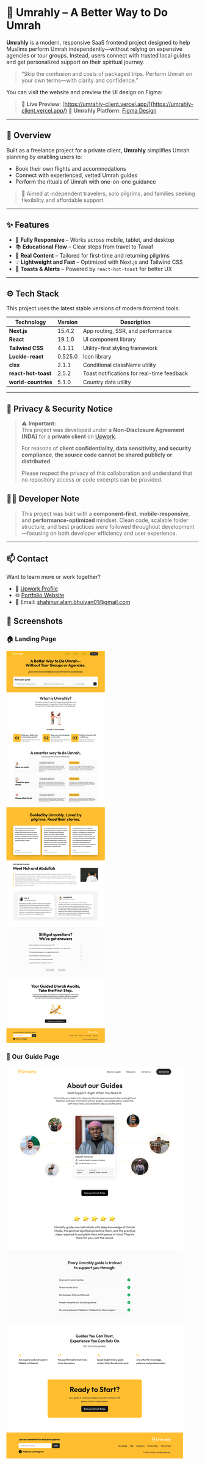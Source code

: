 # 🕋 Umrahly – A Better Way to Do Umrah

**Umrahly** is a modern, responsive SaaS frontend project designed to help Muslims perform Umrah independently—without relying on expensive agencies or tour groups. Instead, users connect with trusted local guides and get personalized support on their spiritual journey.

> “Skip the confusion and costs of packaged trips. Perform Umrah on your own terms—with clarity and confidence.”

You can visit the website and preview the UI design on Figma:  
> 🔗 **Live Preview**: [https://umrahly-client.vercel.app/](https://umrahly-client.vercel.app/)
> 🔗 **Umrahly Platform**: [Figma Design](https://www.figma.com/design/onGp1cwQRkUQRxZFvWqwtB/Umrahly-Platform--Internal-?node-id=314-3373&t=FuD0TQ6eDGvFPAjA-1)
---

## 📌 Overview

Built as a freelance project for a private client, **Umrahly** simplifies Umrah planning by enabling users to:

- Book their own flights and accommodations
- Connect with experienced, vetted Umrah guides
- Perform the rituals of Umrah with one-on-one guidance

> 🧭 Aimed at independent travelers, solo pilgrims, and families seeking flexibility and affordable support.

---

## ✨ Features

- 📱 **Fully Responsive** – Works across mobile, tablet, and desktop
- 📚 **Educational Flow** – Clear steps from travel to Tawaf
- 💬 **Real Content** – Tailored for first-time and returning pilgrims
- 💡 **Lightweight and Fast** – Optimized with Next.js and Tailwind CSS
- 🔔 **Toasts & Alerts** – Powered by `react-hot-toast` for better UX

---

## ⚙️ Tech Stack

This project uses the latest stable versions of modern frontend tools:

| Technology           | Version   | Description                                   |
|----------------------|-----------|-----------------------------------------------|
| **Next.js**          | 15.4.2    | App routing, SSR, and performance             |
| **React**            | 19.1.0    | UI component library                          |
| **Tailwind CSS**     | 4.1.11    | Utility-first styling framework               |
| **Lucide-react**     | 0.525.0   | Icon library                                  |
| **clsx**             | 2.1.1     | Conditional className utility                 |
| **react-hot-toast**  | 2.5.2     | Toast notifications for real-time feedback    |
| **world-countries**  | 5.1.0     | Country data utility                          |

---

## 🔐 Privacy & Security Notice

> ⚠️ **Important:**  
> This project was developed under a **Non-Disclosure Agreement (NDA)** for a **private client** on [Upwork](https://www.upwork.com/freelancers/~01bf24b7725d70b752).  
> 
> For reasons of **client confidentiality, data sensitivity, and security compliance**, **the source code cannot be shared publicly or distributed**.  
> 
> Please respect the privacy of this collaboration and understand that no repository access or code excerpts can be provided.


## 🧑‍💻 Developer Note

> This project was built with a **component-first**, **mobile-responsive**, and **performance-optimized** mindset. Clean code, scalable folder structure, and best practices were followed throughout development—focusing on both developer efficiency and user experience.

---

## 📫 Contact

Want to learn more or work together?

- 💼 [Upwork Profile](https://www.upwork.com/freelancers/~01bf24b7725d70b752) 
- 🌐 [Portfolio Website](https://shahinuralambhuiyan.vercel.app/)
- 📧 Email: shahinur.alam.bhuiyan01@gmail.com

## 📸 Screenshots

### 🏠 Landing Page  
![Landing Page](/assets/LandingPage.png)

### 🧭 Our Guide Page  
![Our Guide Page](/assets/OurGuidePage.png)

